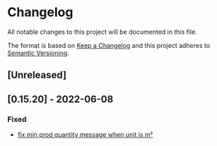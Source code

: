 # Changelog

All notable changes to this project will be documented in this file.

The format is based on [Keep a Changelog](http://keepachangelog.com/en/1.0.0/)
and this project adheres to [Semantic Versioning](http://semver.org/spec/v2.0.0.html).

## [Unreleased]

## [0.15.20] - 2022-06-08

### Fixed
- [fix min prod quantity message when unit is m²](https://github.com/beightone/balaroti.store-theme/pull/91)
